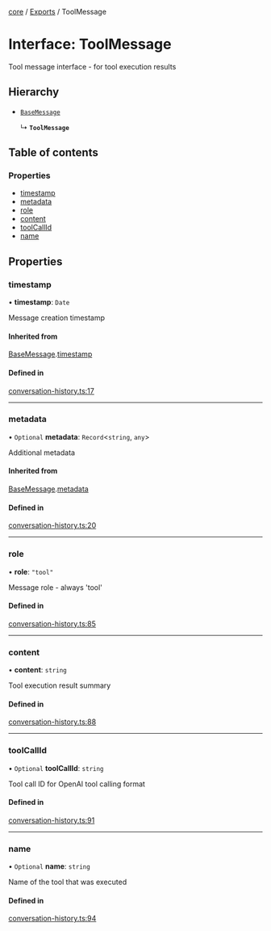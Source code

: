 <!-- 
 ⚠️  AUTO-GENERATED FILE - DO NOT EDIT MANUALLY
 This file is automatically generated by scripts/docs-generator.js
 To make changes, edit the source TypeScript files or update the generator script
-->

[core](../../) / [Exports](../modules) / ToolMessage

# Interface: ToolMessage

Tool message interface - for tool execution results

## Hierarchy

- [`BaseMessage`](BaseMessage)

  ↳ **`ToolMessage`**

## Table of contents

### Properties

- [timestamp](ToolMessage#timestamp)
- [metadata](ToolMessage#metadata)
- [role](ToolMessage#role)
- [content](ToolMessage#content)
- [toolCallId](ToolMessage#toolcallid)
- [name](ToolMessage#name)

## Properties

### timestamp

• **timestamp**: `Date`

Message creation timestamp

#### Inherited from

[BaseMessage](BaseMessage).[timestamp](BaseMessage#timestamp)

#### Defined in

[conversation-history.ts:17](https://github.com/woojubb/robota/blob/7cc8c5dc7bc6a25399fd926ad971519431fc587f/packages/core/src/conversation-history.ts#L17)

___

### metadata

• `Optional` **metadata**: `Record`\<`string`, `any`\>

Additional metadata

#### Inherited from

[BaseMessage](BaseMessage).[metadata](BaseMessage#metadata)

#### Defined in

[conversation-history.ts:20](https://github.com/woojubb/robota/blob/7cc8c5dc7bc6a25399fd926ad971519431fc587f/packages/core/src/conversation-history.ts#L20)

___

### role

• **role**: ``"tool"``

Message role - always 'tool'

#### Defined in

[conversation-history.ts:85](https://github.com/woojubb/robota/blob/7cc8c5dc7bc6a25399fd926ad971519431fc587f/packages/core/src/conversation-history.ts#L85)

___

### content

• **content**: `string`

Tool execution result summary

#### Defined in

[conversation-history.ts:88](https://github.com/woojubb/robota/blob/7cc8c5dc7bc6a25399fd926ad971519431fc587f/packages/core/src/conversation-history.ts#L88)

___

### toolCallId

• `Optional` **toolCallId**: `string`

Tool call ID for OpenAI tool calling format

#### Defined in

[conversation-history.ts:91](https://github.com/woojubb/robota/blob/7cc8c5dc7bc6a25399fd926ad971519431fc587f/packages/core/src/conversation-history.ts#L91)

___

### name

• `Optional` **name**: `string`

Name of the tool that was executed

#### Defined in

[conversation-history.ts:94](https://github.com/woojubb/robota/blob/7cc8c5dc7bc6a25399fd926ad971519431fc587f/packages/core/src/conversation-history.ts#L94)

